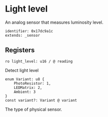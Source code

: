 # Light level

An analog sensor that measures luminosity level.

    identifier: 0x17dc9a1c
    extends: _sensor

## Registers

    ro light_level: u16 / @ reading

Detect light level

    enum Variant: u8 {
        PhotoResistor: 1,
        LEDMatrix: 2,
        Ambient: 3
    }
    const variant?: Variant @ variant

The type of physical sensor.
